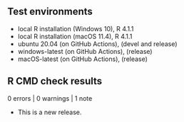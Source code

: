 ## Test environments
* local R installation (Windows 10), R 4.1.1
* local R installation (macOS 11.4), R 4.1.1
* ubuntu 20.04 (on GitHub Actions), (devel and release)
* windows-latest (on GitHub Actions), (release)
* macOS-latest (on GitHub Actions), (release)

## R CMD check results

0 errors | 0 warnings | 1 note

* This is a new release.
